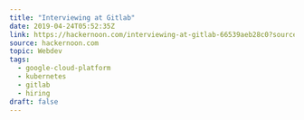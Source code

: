 ```yaml
---
title: "Interviewing at Gitlab"
date: 2019-04-24T05:52:35Z
link: https://hackernoon.com/interviewing-at-gitlab-66539aeb28c0?source=rss----3a8144eabfe3---4&utm_medium=RSS&utm_source=news.12bit.vn
source: hackernoon.com
topic: Webdev
tags:
  - google-cloud-platform
  - kubernetes
  - gitlab
  - hiring
draft: false
---
```

